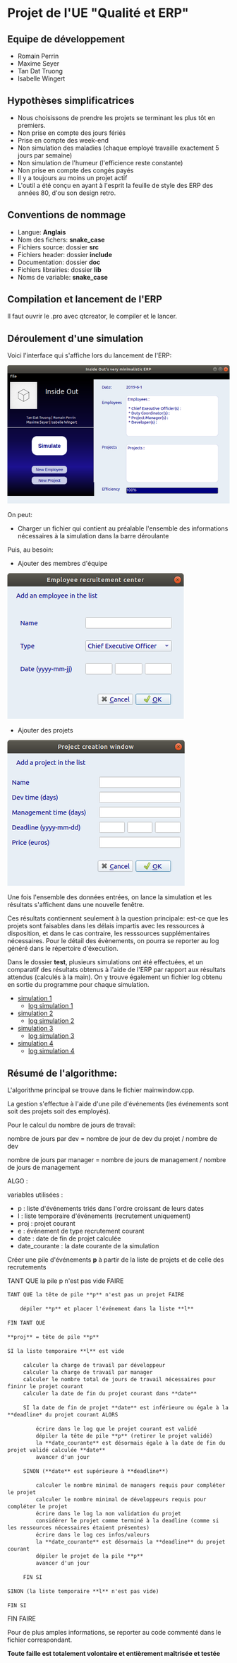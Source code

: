 # Projet de l'UE "Qualité et ERP"

## Equipe de développement

- Romain Perrin
- Maxime Seyer
- Tan Dat Truong
- Isabelle Wingert

## Hypothèses simplificatrices

- Nous choisissons de prendre les projets se terminant les plus tôt en premiers.
- Non prise en compte des jours fériés
- Prise en compte des week-end
- Non simulation des maladies (chaque employé travaille exactement 5 jours par semaine)
- Non simulation de l'humeur (l'efficience reste constante)
- Non prise en compte des congés payés
- Il y a toujours au moins un projet actif
- L'outil a été conçu en ayant à l'esprit la feuille de style des ERP des années 80, d'ou son design retro.


## Conventions de nommage

- Langue: **Anglais**
- Nom des fichers: **snake\_case**
- Fichiers source: dossier **src**
- Fichiers header: dossier **include**
- Documentation: dossier **doc**
- Fichiers librairies: dossier **lib**
- Noms de variable: **snake\_case**

## Compilation et lancement de l'ERP

Il faut ouvrir le .pro avec qtcreator, le compiler et le lancer.

## Déroulement d'une simulation

Voici l'interface qui s'affiche lors du lancement de l'ERP:

![Screenshot](img/launch.png)

On peut:

- Charger un fichier qui contient au préalable l'ensemble des informations nécessaires à la simulation dans la barre déroulante

Puis, au besoin:

- Ajouter des membres d'équipe

![Screenshot](img/add_employee.png)

- Ajouter des projets

![Screenshot](img/add_project.png)

Une fois l'ensemble des données entrées, on lance la simulation et les résultats s'affichent dans une nouvelle fenêtre.

Ces résultats contiennent seulement à la question principale: est-ce que les projets sont faisables dans les délais impartis avec les ressources à disposition, et dans le cas contraire, les resssources supplémentaires nécessaires. Pour le détail des évènements, on pourra se reporter au log généré dans le répertoire d'éxecution.

Dans le dossier **test**, plusieurs simulations ont été effectuées, et un comparatif des résultats obtenus à l'aide de l'ERP par rapport aux résultats attendus (calculés à la main). On y trouve également un fichier log obtenu en sortie du programme pour chaque simulation.

* [simulation 1](./test/grille_01.md)
  * [log simulation 1](./test/results_01)
* [simulation 2](./test/grille_02.md)
  * [log simulation 2](./test/results_02)
* [simulation 3](./test/grille_03.md)
  * [log simulation 3](./test/results_03)
* [simulation 4](./test/grille_04.md)
  * [log simulation 4](./test/results_04)

## Résumé de l'algorithme:

L'algorithme principal se trouve dans le fichier mainwindow.cpp.

La gestion s'effectue à l'aide d'une pile d'événements (les événements sont soit des projets soit des employés).

Pour le calcul du nombre de jours de travail:

nombre de jours par dev = nombre de jour de dev du projet / nombre de dev

nombre de jours par manager = nombre de jours de management / nombre de jours de management

ALGO :

variables utilisées :
* p : liste d'événements triés dans l'ordre croissant de leurs dates
* l : liste temporaire d'événements (recrutement uniquement)
* proj : projet courant
* e : événement de type recrutement courant
* date : date de fin de projet calculée
* date_courante : la date courante de la simulation

Créer une pile d'événements **p** à partir de la liste de projets et de celle des recrutements

TANT QUE la pile p n'est pas vide FAIRE

    TANT QUE la tête de pile **p** n'est pas un projet FAIRE
        
        dépiler **p** et placer l'événement dans la liste **l**
        
    FIN TANT QUE
    
    **proj** = tête de pile **p**
    
    SI la liste temporaire **l** est vide
    
         calculer la charge de travail par développeur         
         calculer la charge de travail par manager         
         calculer le nombre total de jours de travail nécessaires pour fininr le projet courant         
         calculer la date de fin du projet courant dans **date**
         
         SI la date de fin de projet **date** est inférieure ou égale à la **deadline* du projet courant ALORS
         
             écrire dans le log que le projet courant est validé
             dépiler la tête de pile **p** (retirer le projet validé)
             la **date_courante** est désormais égale à la date de fin du projet validé calculée **date** 
             avancer d'un jour
         
         SINON (**date** est supérieure à **deadline**)
         
             calculer le nombre minimal de managers requis pour compléter le projet
             calculer le nombre minimal de développeurs requis pour compléter le projet
             écrire dans le log la non validation du projet
             considérer le projet comme terminé à la deadline (comme si les ressources nécessaires étaient présentes) 
             écrire dans le log ces infos/valeurs
             la **date_courante** est désormais la **deadline** du projet courant
             dépiler le projet de la pile **p**
             avancer d'un jour
         
         FIN SI
    
    SINON (la liste temporaire **l** n'est pas vide)
    
    FIN SI

FIN FAIRE

Pour de plus amples informations, se reporter au code commenté dans le fichier correspondant.

**Toute faille est totalement volontaire et entièrement maîtrisée et testée**
